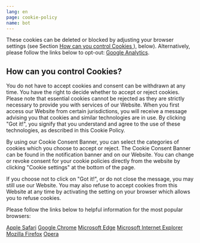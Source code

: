 ```yaml
---
lang: en
page: cookie-policy
name: bot
---
```


<p class="my-4">These cookies can be deleted or blocked by adjusting your browser settings (see Section <a href="#control-cookies">How can you control Cookies </a>), below). Alternatively, please follow the links below to opt-out: <a class="no-underline" href="https://tools.google.com/dlpage/gaoptout">Google Analytics</a>.</p>

<h2 class="mb-4" id="control-cookies">How can you control Cookies?</h2>

<p class="mb-4">You do not have to accept cookies and consent can be withdrawn at any time. You have the right to decide whether to accept or reject cookies. Please note that essential cookies cannot be rejected as they are strictly necessary to provide you with services of our Website. When you first access our Website from certain jurisdictions, you will receive a message advising you that cookies and similar technologies are in use. By clicking "Got it!", you signify that you understand and agree to the use of these technologies, as described in this Cookie Policy.</p>

<p class="mb-4">By using our Cookie Consent Banner, you can select the categories of cookies which you choose to accept or reject. The Cookie Consent Banner can be found in the notification banner and on our Website. You can change or revoke consent for your cookie policies directly from the website by clicking "Cookie settings" at the bottom of the page.</p>

<p class="mb-4">If you choose not to click on "Got it!", or do not close the message, you may still use our Website. You may also refuse to accept cookies from this Website at any time by activating the setting on your browser which allows you to refuse cookies.</p>

<p class="mb-4">Please follow the links below to helpful information for the most popular browsers:</p>

<a class="block no-underline" href="https://support.apple.com/en-us/HT201265">Apple Safari</a>
<a class="block no-underline" href="https://support.google.com/chrome/answer/95647?co=GENIE.Platform%3DDesktop&hl">Google Chrome</a>
<a class="block no-underline" href="https://support.microsoft.com/en-us/help/10607/microsoft-edge-view-delete-browser-history">Microsoft Edge</a> 
<a class="block no-underline" href="https://support.microsoft.com/en-gb/help/17442/windows-internet-explorer-delete-manag
e-cookies">Microsoft Internet Explorer</a> 
<a class="block no-underline" href="https://support.mozilla.org/en-US/kb/enable-and-disable-cookies-website-preferences">Mozilla Firefox</a>
<a class="block no-underline" href="https://blogs.opera.com/news/2015/08/how-to-manage-cookies-in-opera/">Opera</a>